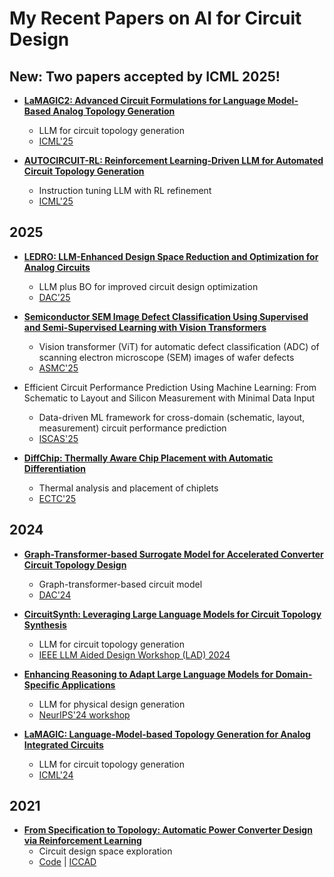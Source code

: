 
# My Recent Papers on AI for Circuit Design

## New: Two papers accepted by ICML 2025!

- **[LaMAGIC2: Advanced Circuit Formulations for Language Model-Based Analog Topology Generation](https://arxiv.org/abs/2506.10235v1)**
  - LLM for circuit topology generation
  - [ICML'25](https://icml.cc/)

- **[AUTOCIRCUIT-RL: Reinforcement Learning-Driven LLM for Automated Circuit Topology Generation](https://arxiv.org/abs/2506.03122)**
  - Instruction tuning LLM with RL refinement
  - [ICML'25](https://icml.cc/)

## 2025

- **[LEDRO: LLM-Enhanced Design Space Reduction and Optimization for Analog Circuits](https://arxiv.org/abs/2411.12930)** 
  - LLM plus BO for improved circuit design optimization
  - [DAC'25](https://www.dac.com/)

- **[Semiconductor SEM Image Defect Classification Using Supervised and Semi-Supervised Learning with Vision Transformers](https://arxiv.org/abs/2506.03345)** 
  - Vision transformer (ViT) for automatic defect classification (ADC) of scanning electron microscope (SEM) images of wafer defects
  - [ASMC'25](https://www.semi.org/en/connect/events/advanced-semiconductor-manufacturing-conference-asmc)

- Efficient Circuit Performance Prediction Using Machine Learning: From Schematic to Layout and Silicon Measurement with Minimal Data Input 
  - Data-driven ML framework for cross-domain (schematic, layout, measurement) circuit performance prediction
  - [ISCAS'25](https://2025.ieee-iscas.org/)

- **[DiffChip: Thermally Aware Chip Placement with Automatic Differentiation](https://arxiv.org/abs/2502.16633)** 
  - Thermal analysis and placement of chiplets
  - [ECTC'25](https://www.ectc.net/)

## 2024

- **[Graph-Transformer-based Surrogate Model for Accelerated Converter Circuit Topology Design](https://dl.acm.org/doi/pdf/10.1145/3649329.3656258)** 
  - Graph-transformer-based circuit model
  - [DAC'24](https://www.dac.com/)

- **[CircuitSynth: Leveraging Large Language Models for Circuit Topology Synthesis](https://arxiv.org/pdf/2407.10977)** 
  - LLM for circuit topology generation
  - [IEEE LLM Aided Design Workshop (LAD) 2024](https://www.islad.org/)

- **[Enhancing Reasoning to Adapt Large Language Models for Domain-Specific Applications](https://arxiv.org/abs/2502.04384)** 
  - LLM for physical design generation
  - [NeurIPS'24 workshop](https://neurips.cc/)

- **[LaMAGIC: Language-Model-based Topology Generation for Analog Integrated Circuits](https://arxiv.org/pdf/2407.18269)** 
  - LLM for circuit topology generation
  - [ICML'24](https://icml.cc/)

## 2021

- **[From Specification to Topology: Automatic Power Converter Design via Reinforcement Learning](https://shunzh.github.io/pdfs/fan-iccad-2021.pdf)** 
  - Circuit design space exploration
  - [Code](https://github.com/fanshaoze/RL-AL-for-Power-Converter-Design) | [ICCAD](https://2025.iccad.com/)

